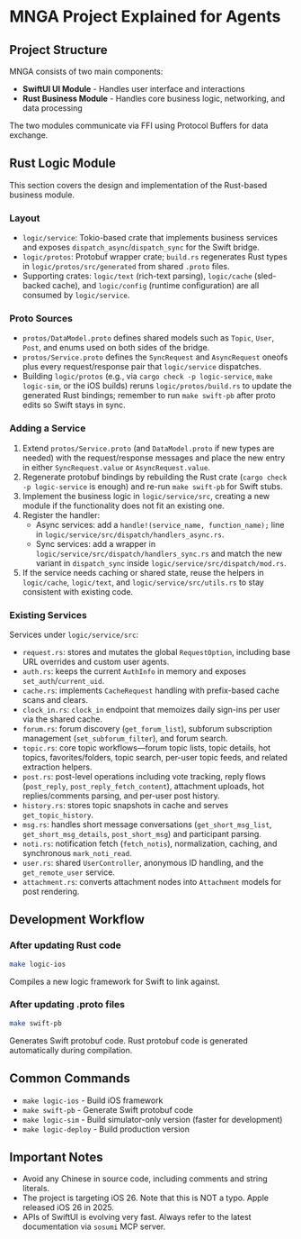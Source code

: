 # MNGA Project Explained for Agents

## Project Structure

MNGA consists of two main components:

- **SwiftUI UI Module** - Handles user interface and interactions
- **Rust Business Module** - Handles core business logic, networking, and data processing

The two modules communicate via FFI using Protocol Buffers for data exchange.

## Rust Logic Module

This section covers the design and implementation of the Rust-based business module.

### Layout

- `logic/service`: Tokio-based crate that implements business services and exposes `dispatch_async`/`dispatch_sync` for the Swift bridge.
- `logic/protos`: Protobuf wrapper crate; `build.rs` regenerates Rust types in `logic/protos/src/generated` from shared `.proto` files.
- Supporting crates: `logic/text` (rich-text parsing), `logic/cache` (sled-backed cache), and `logic/config` (runtime configuration) are all consumed by `logic/service`.

### Proto Sources

- `protos/DataModel.proto` defines shared models such as `Topic`, `User`, `Post`, and enums used on both sides of the bridge.
- `protos/Service.proto` defines the `SyncRequest` and `AsyncRequest` oneofs plus every request/response pair that `logic/service` dispatches.
- Building `logic/protos` (e.g., via `cargo check -p logic-service`, `make logic-sim`, or the iOS builds) reruns `logic/protos/build.rs` to update the generated Rust bindings; remember to run `make swift-pb` after proto edits so Swift stays in sync.

### Adding a Service

1. Extend `protos/Service.proto` (and `DataModel.proto` if new types are needed) with the request/response messages and place the new entry in either `SyncRequest.value` or `AsyncRequest.value`.
2. Regenerate protobuf bindings by rebuilding the Rust crate (`cargo check -p logic-service` is enough) and re-run `make swift-pb` for Swift stubs.
3. Implement the business logic in `logic/service/src`, creating a new module if the functionality does not fit an existing one.
4. Register the handler:
   - Async services: add a `handle!(service_name, function_name);` line in `logic/service/src/dispatch/handlers_async.rs`.
   - Sync services: add a wrapper in `logic/service/src/dispatch/handlers_sync.rs` and match the new variant in `dispatch_sync` inside `logic/service/src/dispatch/mod.rs`.
5. If the service needs caching or shared state, reuse the helpers in `logic/cache`, `logic/text`, and `logic/service/src/utils.rs` to stay consistent with existing code.

### Existing Services

Services under `logic/service/src`:

- `request.rs`: stores and mutates the global `RequestOption`, including base URL overrides and custom user agents.
- `auth.rs`: keeps the current `AuthInfo` in memory and exposes `set_auth`/`current_uid`.
- `cache.rs`: implements `CacheRequest` handling with prefix-based cache scans and clears.
- `clock_in.rs`: `clock_in` endpoint that memoizes daily sign-ins per user via the shared cache.
- `forum.rs`: forum discovery (`get_forum_list`), subforum subscription management (`set_subforum_filter`), and forum search.
- `topic.rs`: core topic workflows—forum topic lists, topic details, hot topics, favorites/folders, topic search, per-user topic feeds, and related extraction helpers.
- `post.rs`: post-level operations including vote tracking, reply flows (`post_reply`, `post_reply_fetch_content`), attachment uploads, hot replies/comments parsing, and per-user post history.
- `history.rs`: stores topic snapshots in cache and serves `get_topic_history`.
- `msg.rs`: handles short message conversations (`get_short_msg_list`, `get_short_msg_details`, `post_short_msg`) and participant parsing.
- `noti.rs`: notification fetch (`fetch_notis`), normalization, caching, and synchronous `mark_noti_read`.
- `user.rs`: shared `UserController`, anonymous ID handling, and the `get_remote_user` service.
- `attachment.rs`: converts attachment nodes into `Attachment` models for post rendering.

## Development Workflow

### After updating Rust code

```bash
make logic-ios
```

Compiles a new logic framework for Swift to link against.

### After updating .proto files

```bash
make swift-pb
```

Generates Swift protobuf code. Rust protobuf code is generated automatically during compilation.

## Common Commands

- `make logic-ios` - Build iOS framework
- `make swift-pb` - Generate Swift protobuf code
- `make logic-sim` - Build simulator-only version (faster for development)
- `make logic-deploy` - Build production version

## Important Notes

- Avoid any Chinese in source code, including comments and string literals.
- The project is targeting iOS 26. Note that this is NOT a typo. Apple released iOS 26 in 2025.
- APIs of SwiftUI is evolving very fast. Always refer to the latest documentation via `sosumi` MCP server.
